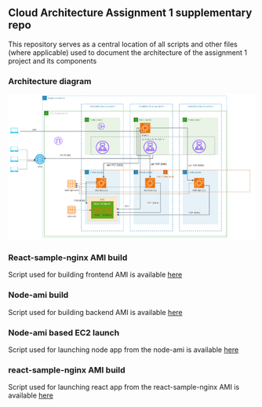 ## Cloud Architecture Assignment 1 supplementary repo
This repository serves as a central location of all scripts and other files (where applicable) used to document the architecture of the assignment 1 project and its components

### Architecture diagram
![Architecture diagram](./diagram.png)

### React-sample-nginx AMI build
Script used for building frontend AMI is available [here](./user-data-react-ami.sh)

### Node-ami build
Script used for building backend AMI is available [here](./user-data-node-ami.sh)

### Node-ami based EC2 launch
Script used for launching node app from the node-ami is available [here](./user-data-node-ami-launch.sh)

### react-sample-nginx AMI build
Script used for launching react app from the react-sample-nginx AMI is available [here](./user-data-react-sample-nginx-launch.sh)